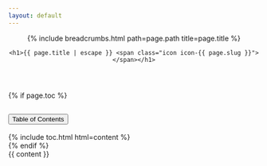 ```yaml
---
layout: default
---
```


<article class="post-single">
  <header class="page-header">
    <nav aria-label="breadcrumb">
      {% include breadcrumbs.html path=page.path title=page.title %}
    </nav>

    <h1>{{ page.title | escape }} <span class="icon icon-{{ page.slug }}"></span></h1>
  </header>

  {% if page.toc %}
  <aside class="toc-accordion" id="tocAccordion">
    <div class="accordion-item">
      <h2 class="accordion-header" id="headingOne">
        <button class="accordion-button collapsed" type="button" data-bs-toggle="collapse" data-bs-target="#collapseOne" aria-expanded="false" aria-controls="collapseOne">
          Table of Contents
        </button>
      </h2>
      <div id="collapseOne" class="accordion-collapse collapse" aria-labelledby="headingOne" data-bs-parent="#tocAccordion">
        <div class="accordion-body">
        {% include toc.html html=content %}
        </div>
      </div>
    </div>
  </aside>
  {% endif %}

  <section>
    {{ content }}
  </section>

</article>
